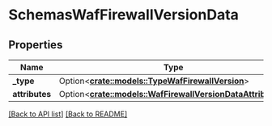# SchemasWafFirewallVersionData

## Properties

Name | Type | Description | Notes
------------ | ------------- | ------------- | -------------
**_type** | Option<[**crate::models::TypeWafFirewallVersion**](TypeWafFirewallVersion.md)> |  | 
**attributes** | Option<[**crate::models::WafFirewallVersionDataAttributes**](WafFirewallVersionDataAttributes.md)> |  | 

[[Back to API list]](../README.md#documentation-for-api-endpoints) [[Back to README]](../README.md)


